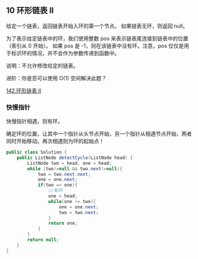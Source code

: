 ## 10 环形链表 II

给定一个链表，返回链表开始入环的第一个节点。 如果链表无环，则返回 null。

为了表示给定链表中的环，我们使用整数 pos 来表示链表尾连接到链表中的位置（索引从 0 开始）。 如果 pos 是 -1，则在该链表中没有环。注意，pos 仅仅是用于标识环的情况，并不会作为参数传递到函数中。

说明：不允许修改给定的链表。

进阶：你是否可以使用 O(1) 空间解决此题？


[142.环形链表 II](https://leetcode-cn.com/problems/linked-list-cycle-ii/)


### 快慢指针

快慢指针相遇，则有环。

确定环的位置，让其中一个指针从头节点开始，另一个指针从相遇节点开始，两者同时开始移动。再次相遇则为环的起始点！


```java
public class Solution {
    public ListNode detectCycle(ListNode head) {
        ListNode two = head, one = head;
        while (two!=null && two.next!=null){
            two = two.next.next;
            one = one.next;
            if(two == one){
                //有环
                one = head;
                while(one != two){
                    one = one.next;
                    two = two.next;
                }
                return one;
            }
        }
        return null;
    }
}
```